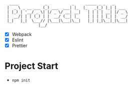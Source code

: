 ````
  ____            _           _     _____ _ _   _      
 |  _ \ _ __ ___ (_) ___  ___| |_  |_   _(_) |_| | ___ 
 | |_) | '__/ _ \| |/ _ \/ __| __|   | | | | __| |/ _ \
 |  __/| | | (_) | |  __/ (__| |_    | | | | |_| |  __/
 |_|   |_|  \___// |\___|\___|\__|   |_| |_|\__|_|\___|
               |__/                                    
````

- [x] Webpack
- [x] Eslint
- [x] Prettier

# Project Start

- `npm init`
